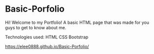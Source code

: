 # Basic-Porfolio

Hi! Welcome to my Portfolio! A basic HTML page that was made for you guys to get to know about me. 

Technologies used:
HTML
CSS
Bootstrap

https://elee0888.github.io/Basic-Porfolio/
